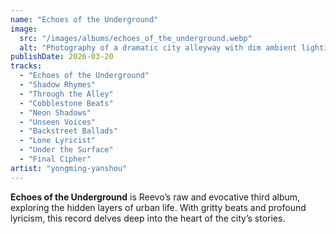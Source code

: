 ```yaml
---
name: "Echoes of the Underground"
image:
  src: "/images/albums/echoes_of_the_underground.webp"
  alt: "Photography of a dramatic city alleyway with dim ambient lighting, wet cobblestones reflecting faint neon signs, and a lone figure in a hooded silhouette walking through the shadows."
publishDate: 2026-03-20
tracks:
  - "Echoes of the Underground"
  - "Shadow Rhymes"
  - "Through the Alley"
  - "Cobblestone Beats"
  - "Neon Shadows"
  - "Unseen Voices"
  - "Backstreet Ballads"
  - "Lone Lyricist"
  - "Under the Surface"
  - "Final Cipher"
artist: "yongming-yanshou"
---
```


**Echoes of the Underground** is Reevo’s raw and evocative third album, exploring the hidden layers of urban life. With gritty beats and profound lyricism, this record delves deep into the heart of the city’s stories.
